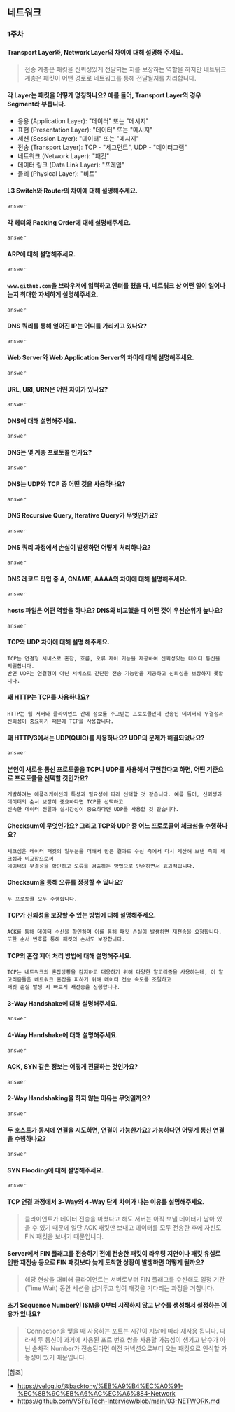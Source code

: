 ## 네트워크 

### 1주차
#### Transport Layer와, Network Layer의 차이에 대해 설명해 주세요.
   > 전송 계층은 패킷을 신뢰성있게 전달되는 지를 보장하는 역할을 하지만 네트워크 계층은 패킷이 어떤 경로로 네트워크를 통해 전달될지를 처리합니다.

#### 각 Layer는 패킷을 어떻게 명칭하나요? 예를 들어, Transport Layer의 경우 Segment라 부릅니다.
   - 응용 (Application Layer): "데이터" 또는 "메시지"
   - 표현 (Presentation Layer): "데이터" 또는 "메시지"
   - 세션 (Session Layer): "데이터" 또는 "메시지"
   - 전송 (Transport Layer): TCP - "세그먼트", UDP - "데이터그램"
   - 네트워크 (Network Layer): "패킷"
   - 데이터 링크 (Data Link Layer): "프레임"
   - 물리 (Physical Layer): "비트"

#### L3 Switch와 Router의 차이에 대해 설명해주세요.
    answer

#### 각 헤더와 Packing Order에 대해 설명해주세요.
    answer

#### ARP에 대해 설명해주세요.
    answer

#### `www.github.com`을 브라우저에 입력하고 엔터를 쳤을 때, 네트워크 상 어떤 일이 일어나는지 최대한 자세하게 설명해주세요.
    answer

#### DNS 쿼리를 통해 얻어진 IP는 어디를 가리키고 있나요?
    answer

#### Web Server와 Web Application Server의 차이에 대해 설명해주세요.
    answer

#### URL, URI, URN은 어떤 차이가 있나요?
    answer

#### DNS에 대해 설명해주세요.
    answer

#### DNS는 몇 계층 프로토콜 인가요?
    answer

#### DNS는 UDP와 TCP 중 어떤 것을 사용하나요?
    answer

#### DNS Recursive Query, Iterative Query가 무엇인가요?
    answer

#### DNS 쿼리 과정에서 손실이 발생하면 어떻게 처리하나요?
    answer

#### DNS 레코드 타입 중 A, CNAME, AAAA의 차이에 대해 설명해주세요.
    answer

#### hosts 파일은 어떤 역할을 하나요? DNS와 비교했을 때 어떤 것이 우선순위가 높나요?
    answer

#### TCP와 UDP 차이에 대해 설명 해주세요.
    TCP는 연결형 서비스로 혼잡, 흐름, 오류 제어 기능을 제공하여 신뢰성있는 데이터 통신을 지원합니다. 
    반면 UDP는 연결형이 아닌 서비스로 간단한 전송 기능만을 제공하고 신뢰성을 보장하지 못합니다.  

#### 왜 HTTP는 TCP를 사용하나요?
    HTTP는 웹 서버와 클라이언트 간에 정보를 주고받는 프로토콜인데 전송된 데이터의 무결성과 신뢰성이 중요하기 때문에 TCP를 사용합니다.

#### 왜 HTTP/3에서는 UDP(QUIC)를 사용하나요? UDP의 문제가 해결되었나요?
    answer

#### 본인이 새로운 통신 프로토콜을 TCP나 UDP를 사용해서 구현한다고 하면, 어떤 기준으로 프로토콜을 선택할 것인가요?
    개발하려는 애플리케이션의 특성과 필요성에 따라 선택할 것 같습니다. 예를 들어, 신뢰성과 데이터의 순서 보장이 중요하다면 TCP를 선택하고 
    신속한 데이터 전달과 실시간성이 중요하다면 UDP를 사용할 것 같습니다.

#### Checksum이 무엇인가요? 그리고 TCP와 UDP 중 어느 프로토콜이 체크섬을 수행하나요?
    체크섬은 데이터 패킷의 일부분을 더해서 만든 결과로 수신 측에서 다시 계산해 보낸 측의 체크섬과 비교함으로써 
    데이터의 무결성을 확인하고 오류를 검출하는 방법으로 단순하면서 효과적입니다.

#### Checksum을 통해 오류를 정정할 수 있나요?
    두 프로토콜 모두 수행합니다.

#### TCP가 신뢰성을 보장할 수 있는 방법에 대해 설명해주세요.
    ACK를 통해 데이터 수신을 확인하며 이를 통해 패킷 손실이 발생하면 재전송을 요청합니다. 또한 순서 번호를 통해 패킷의 순서도 보장합니다.

#### TCP의 혼잡 제어 처리 방법에 대해 설명해주세요.
    TCP는 네트워크의 혼잡상황을 감지하고 대응하기 위해 다양한 알고리즘을 사용하는데, 이 알고리즘들은 네트워크 혼잡을 피하기 위해 데이터 전송 속도를 조절하고
    패킷 손실 발생 시 빠르게 재전송을 진행합니다.

#### 3-Way Handshake에 대해 설명해주세요.
    answer

#### 4-Way Handshake에 대해 설명해주세요.
    answer

#### ACK, SYN 같은 정보는 어떻게 전달하는 것인가요?
    answer

#### 2-Way Handshaking을 하지 않는 이유는 무엇일까요?
    answer

#### 두 호스트가 동시에 연결을 시도하면, 연결이 가능한가요? 가능하다면 어떻게 통신 연결을 수행하나요?
    answer

#### SYN Flooding에 대해 설명해주세요.
    answer

#### TCP 연결 과정에서 3-Way와 4-Way 단계 차이가 나는 이유를 설명해주세요.
   > 클라이언트가 데이터 전송을 마쳤다고 해도 서버는 아직 보낼 데이터가 남아 있을 수 있기 때문에 일단 ACK 패킷만 보내고 데이터를 모두 전송한 후에 자신도 FIN 패킷을 보내기 때문입니다.

#### Server에서 FIN 플래그를 전송하기 전에 전송한 패킷이 라우팅 지연이나 패킷 유실로 인한 재전송 등으로 FIN 패킷보다 늦게 도착한 상황이 발생하면 어떻게 될까요?
   > 해당 현상을 대비해 클라이언트는 서버로부터 FIN 플래그를 수신해도 일정 기간(Time Wait) 동안 세션을 남겨두고 잉여 패킷을 기다리는 과정을 거칩니다.  

#### 초기 Sequence Number인 ISM을 0부터 시작하지 않고 난수를 생성해서 설정하는 이유가 있나요?
   > `Connection을 맺을 때 사용하는 포트는 시간이 지남에 따라 재사용 됩니다. 따라서 두 통신이 과거에 사용된 포트 번호 쌍을 사용할 가능성이 생기고 난수가 아닌 순차적 Number가 전송된다면 이전 커넥션으로부터 오는 패킷으로 인식할 가능성이 있기 때문입니다.

[참조]
- https://velog.io/@backtony/%EB%A9%B4%EC%A0%91-%EC%8B%9C%EB%A6%AC%EC%A6%884-Network
- https://github.com/VSFe/Tech-Interview/blob/main/03-NETWORK.md
